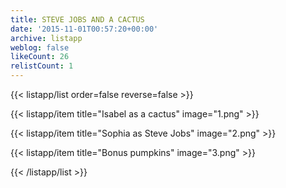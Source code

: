 ```yaml
---
title: STEVE JOBS AND A CACTUS
date: '2015-11-01T00:57:20+00:00'
archive: listapp
weblog: false
likeCount: 26
relistCount: 1
---
```



{{< listapp/list order=false reverse=false >}}

   {{< listapp/item title="Isabel as a cactus"
      image="1.png" >}}

   {{< listapp/item title="Sophia as Steve Jobs"
      image="2.png" >}}

   {{< listapp/item title="Bonus pumpkins"
      image="3.png" >}}

{{< /listapp/list >}}
